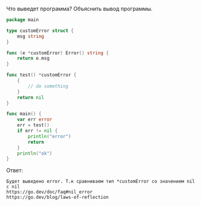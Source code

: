 Что выведет программа? Объяснить вывод программы.

```go
package main

type customError struct {
	msg string
}

func (e *customError) Error() string {
	return e.msg
}

func test() *customError {
	{
		// do something
	}
	return nil
}

func main() {
	var err error
	err = test()
	if err != nil {
		println("error")
		return
	}
	println("ok")
}
```

Ответ:
```
Будет выведено error. Т.к сравниваем тип *customError со значением nil с nil
https://go.dev/doc/faq#nil_error
https://go.dev/blog/laws-of-reflection
```

